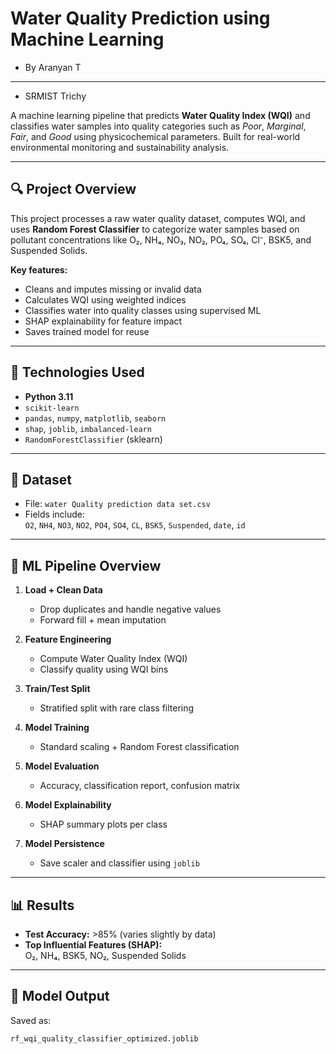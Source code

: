 # Water Quality Prediction using Machine Learning

- By Aranyan T

---

- SRMIST Trichy

A machine learning pipeline that predicts **Water Quality Index (WQI)** and classifies water samples into quality categories such as *Poor*, *Marginal*, *Fair*, and *Good* using physicochemical parameters. Built for real-world environmental monitoring and sustainability analysis.

---

## 🔍 Project Overview

This project processes a raw water quality dataset, computes WQI, and uses **Random Forest Classifier** to categorize water samples based on pollutant concentrations like O₂, NH₄, NO₃, NO₂, PO₄, SO₄, Cl⁻, BSK5, and Suspended Solids.

**Key features:**
- Cleans and imputes missing or invalid data  
- Calculates WQI using weighted indices  
- Classifies water into quality classes using supervised ML  
- SHAP explainability for feature impact  
- Saves trained model for reuse

---

## 🧪 Technologies Used

- **Python 3.11**
- `scikit-learn`
- `pandas`, `numpy`, `matplotlib`, `seaborn`
- `shap`, `joblib`, `imbalanced-learn`
- `RandomForestClassifier` (sklearn)

---

## 📁 Dataset

- File: `water Quality prediction data set.csv`
- Fields include:  
  `O2`, `NH4`, `NO3`, `NO2`, `PO4`, `SO4`, `CL`, `BSK5`, `Suspended`, `date`, `id`

---

## 🧠 ML Pipeline Overview

1. **Load + Clean Data**
   - Drop duplicates and handle negative values
   - Forward fill + mean imputation

2. **Feature Engineering**
   - Compute Water Quality Index (WQI)
   - Classify quality using WQI bins

3. **Train/Test Split**
   - Stratified split with rare class filtering

4. **Model Training**
   - Standard scaling + Random Forest classification

5. **Model Evaluation**
   - Accuracy, classification report, confusion matrix

6. **Model Explainability**
   - SHAP summary plots per class

7. **Model Persistence**
   - Save scaler and classifier using `joblib`

---

## 📊 Results

- **Test Accuracy:** >85% (varies slightly by data)
- **Top Influential Features (SHAP):**  
  O₂, NH₄, BSK5, NO₂, Suspended Solids

---

## 📂 Model Output

Saved as:  
```bash
rf_wqi_quality_classifier_optimized.joblib
